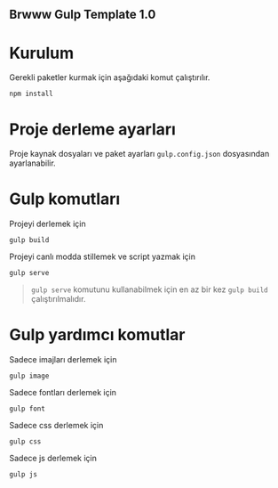 ## Brwww Gulp Template 1.0

# Kurulum
Gerekli paketler kurmak için aşağıdaki komut çalıştırılır.
```
npm install
```

# Proje derleme ayarları
Proje kaynak dosyaları ve paket ayarları `gulp.config.json` dosyasından ayarlanabilir.

# Gulp komutları
Projeyi derlemek için 
```
gulp build
``` 

Projeyi canlı modda stillemek ve script yazmak için
```
gulp serve
```
> `gulp serve` komutunu kullanabilmek için en az bir kez `gulp build` çalıştırılmalıdır.


# Gulp yardımcı komutlar
Sadece imajları derlemek için
```
gulp image 
```

Sadece fontları derlemek için
```
gulp font
```

Sadece css derlemek için
```
gulp css 
```

Sadece js derlemek için
```
gulp js 
```
